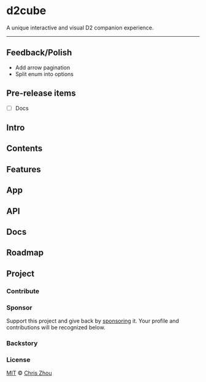 # d2cube

A unique interactive and visual D2 companion experience.

---

## Feedback/Polish
- Add arrow pagination
- Split enum into options

## Pre-release items
- [ ] Docs

## Intro

## Contents

## Features

## App

## API

## Docs

## Roadmap

## Project

### Contribute

### Sponsor

Support this project and give back by [sponsoring][] it.  Your profile and contributions will be recognized below.

### Backstory

### License
[MIT][license] © [Chris Zhou][@chrisrzhou]

<!-- project -->
[license]: https://github.com/d2cube/d2cube/blob/main/license
[sponsoring]: https://github.com/d2cube/d2cube

<!-- refs -->
[@chrisrzhou]: https://github.com/chrisrzhou
